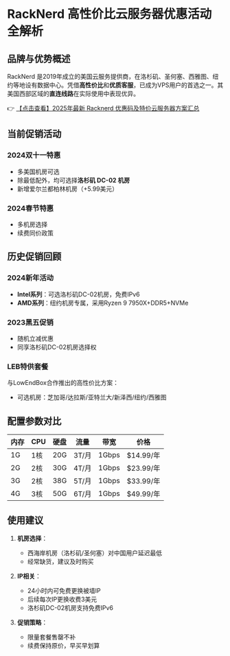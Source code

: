 # RackNerd 高性价比云服务器优惠活动全解析

## 品牌与优势概述

RackNerd 是2019年成立的美国云服务提供商，在洛杉矶、圣何塞、西雅图、纽约等地设有数据中心。凭借**高性价比**和**优质客服**，已成为VPS用户的首选之一。其美国西部区域的**直连线路**在实际使用中表现优异。

👉 [【点击查看】2025年最新 Racknerd 优惠码及特价云服务器方案汇总](https://bit.ly/Rack_Nerd)

## 当前促销活动

### 2024双十一特惠
- 多美国机房可选
- 除最低配外，均可选择**洛杉矶 DC-02 机房**
- 新增爱尔兰都柏林机房（+5.99美元）

### 2024春节特惠
- 多机房选择
- 续费同价政策

## 历史促销回顾

### 2024新年活动
- **Intel系列**：可选洛杉矶DC-02机房，免费IPv6
- **AMD系列**：纽约机房专属，采用Ryzen 9 7950X+DDR5+NVMe

### 2023黑五促销
- 随机立减优惠
- 同享洛杉矶DC-02机房选择权

### LEB特供套餐
与LowEndBox合作推出的高性价比方案：
- 可选机房：芝加哥/达拉斯/亚特兰大/新泽西/纽约/西雅图

## 配置参数对比

| 内存 | CPU | 硬盘 | 流量 | 带宽 | 价格 |
|------|-----|------|------|------|------|
| 1G   | 1核 | 20G  | 3T/月 | 1Gbps | $14.99/年 |
| 2G   | 2核 | 30G  | 4T/月 | 1Gbps | $23.99/年 |
| 3G   | 2核 | 38G  | 5T/月 | 1Gbps | $33.99/年 |
| 4G   | 3核 | 50G  | 6T/月 | 1Gbps | $49.99/年 |

## 使用建议

1. **机房选择**：
   - 西海岸机房（洛杉矶/圣何塞）对中国用户延迟最低
   - 经常缺货，建议及时购买

2. **IP相关**：
   - 24小时内可免费更换被墙IP
   - 后续每次IP更换收费3美元
   - 洛杉矶DC-02机房支持免费IPv6

3. **促销策略**：
   - 限量套餐售罄不补
   - 续费保持原价，早买早划算